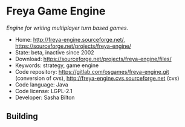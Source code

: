 # Freya Game Engine

_Engine for writing multiplayer turn based games._

- Home: http://freya-engine.sourceforge.net/, https://sourceforge.net/projects/freya-engine/
- State: beta, inactive since 2002
- Download: https://sourceforge.net/projects/freya-engine/files/
- Keywords: strategy, game engine
- Code repository: https://gitlab.com/osgames/freya-engine.git (conversion of cvs), http://freya-engine.cvs.sourceforge.net (cvs)
- Code language: Java
- Code license: LGPL-2.1
- Developer: Sasha Bilton

## Building
